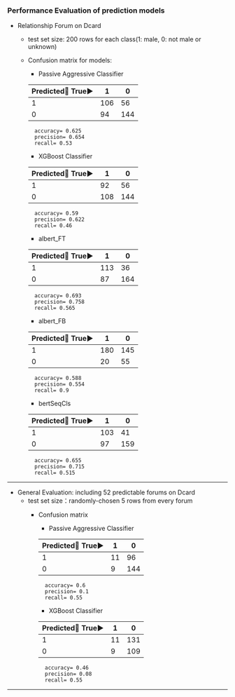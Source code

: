 ### Performance Evaluation of prediction models

*   Relationship Forum on Dcard
    * test set size: 200 rows for each class(1: male, 0: not male or unknown)
    * Confusion matrix for models:
        * Passive Aggressive Classifier
        
        |Predicted:arrow_down_small: True:arrow_forward:|1|0|
        |---|---|---|
        |1|106|56|
        |0|94|144|
    
            accuracy= 0.625
            precision= 0.654 
            recall= 0.53

        * XGBoost Classifier

        |Predicted:arrow_down_small: True:arrow_forward:|1|0|
        |---|---|---|
        |1|92|56|
        |0|108|144|
    
            accuracy= 0.59 
            precision= 0.622 
            recall= 0.46
    
        * albert_FT
        
        |Predicted:arrow_down_small: True:arrow_forward:|1|0|
        |---|---|---|
        |1|113|36|
        |0|87|164|
          
            accuracy= 0.693
            precision= 0.758 
            recall= 0.565
    
        * albert_FB
        
        |Predicted:arrow_down_small: True:arrow_forward:|1|0|
        |---|---|---|
        |1|180|145|
        |0|20|55|

            accuracy= 0.588
            precision= 0.554 
            recall= 0.9
          
        * bertSeqCls
    
        |Predicted:arrow_down_small: True:arrow_forward:|1|0|
        |---|---|---|
        |1|103|41|
        |0|97|159|

            accuracy= 0.655
            precision= 0.715 
            recall= 0.515
    
- - -

* General Evaluation: including 52 predictable forums on Dcard
    * test set size：randomly-chosen 5 rows from every forum
        * Confusion matrix 
            * Passive Aggressive Classifier
            
            |Predicted:arrow_down_small: True:arrow_forward:|1|0|
            |---|---|---|
            |1|11|96|
            |0|9|144|
        
                accuracy= 0.6
                precision= 0.1 
                recall= 0.55
    
            * XGBoost Classifier
    
            |Predicted:arrow_down_small: True:arrow_forward:|1|0|
            |---|---|---|
            |1|11|131|
            |0|9|109|
            
                accuracy= 0.46
                precision= 0.08 
                recall= 0.55
- - -   
